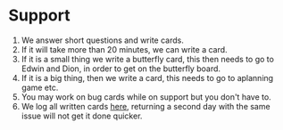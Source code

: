 # Support

  1. We answer short questions and write cards.
  2. If it will take more than 20 minutes, we can write a card.
  3. If it is a small thing we write a butterfly card, this then needs to go to Edwin and Dion, in order to get on the butterfly board.
  4. If it is a big thing, then we write a card, this needs to go to aplanning game etc.
  5. You may work on bug cards while on support but you don't have to.
  6. We log all written cards [here](http://wiki/Dev/SupportNotes), returning a second day with the same issue will not get it done quicker.
